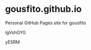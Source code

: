 # gousfito.github.io
Personal GitHub Pages site for gousfito






























































lgVshGYG

yESRM
